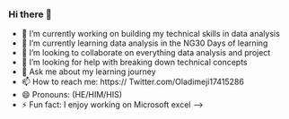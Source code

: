 ### Hi there 👋


- 🔭 I’m currently working on building my technical skills in data analysis 
- 🌱 I’m currently learning data analysis in the NG30 Days of learning 
- 👯 I’m looking to collaborate on everything data analysis and project 
- 🤔 I’m looking for help with breaking down technical concepts 
- 💬 Ask me about my learning journey
- 📫 How to reach me: https:// Twitter.com/Oladimeji17415286
- 😄 Pronouns: (HE/HIM/HIS)
- ⚡ Fun fact: I enjoy working on Microsoft excel
-->
